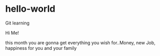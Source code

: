 # hello-world
Git learning

Hi Me!

this month you are gonna get everything you wish for..Money, new Job, happiness for you and your family
